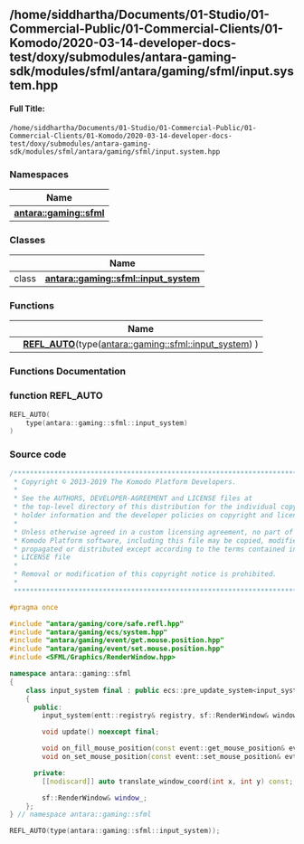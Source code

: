

## /home/siddhartha/Documents/01-Studio/01-Commercial-Public/01-Commercial-Clients/01-Komodo/2020-03-14-developer-docs-test/doxy/submodules/antara-gaming-sdk/modules/sfml/antara/gaming/sfml/input.system.hpp

#### Full Title:
```
/home/siddhartha/Documents/01-Studio/01-Commercial-Public/01-Commercial-Clients/01-Komodo/2020-03-14-developer-docs-test/doxy/submodules/antara-gaming-sdk/modules/sfml/antara/gaming/sfml/input.system.hpp
```







### Namespaces

| Name           |
| -------------- |
| **[antara::gaming::sfml](Namespaces/namespaceantara_1_1gaming_1_1sfml.md)**  |

### Classes

|                | Name           |
| -------------- | -------------- |
| class | **[antara::gaming::sfml::input_system](Classes/classantara_1_1gaming_1_1sfml_1_1input__system.md)**  |


### Functions

|                | Name           |
| -------------- | -------------- |
|  | **[REFL_AUTO](Files/sfml_2antara_2gaming_2sfml_2input_8system_8hpp.md#function-refl_auto)**(type([antara::gaming::sfml::input_system](Classes/classantara_1_1gaming_1_1sfml_1_1input__system.md)) )  |








### Functions Documentation

### function REFL_AUTO

```cpp
REFL_AUTO(
    type(antara::gaming::sfml::input_system) 
)
```

































### Source code

```cpp
/******************************************************************************
 * Copyright © 2013-2019 The Komodo Platform Developers.                      *
 *                                                                            *
 * See the AUTHORS, DEVELOPER-AGREEMENT and LICENSE files at                  *
 * the top-level directory of this distribution for the individual copyright  *
 * holder information and the developer policies on copyright and licensing.  *
 *                                                                            *
 * Unless otherwise agreed in a custom licensing agreement, no part of the    *
 * Komodo Platform software, including this file may be copied, modified,     *
 * propagated or distributed except according to the terms contained in the   *
 * LICENSE file                                                               *
 *                                                                            *
 * Removal or modification of this copyright notice is prohibited.            *
 *                                                                            *
 ******************************************************************************/

#pragma once

#include "antara/gaming/core/safe.refl.hpp"
#include "antara/gaming/ecs/system.hpp"
#include "antara/gaming/event/get.mouse.position.hpp"
#include "antara/gaming/event/set.mouse.position.hpp"
#include <SFML/Graphics/RenderWindow.hpp>

namespace antara::gaming::sfml
{
    class input_system final : public ecs::pre_update_system<input_system>
    {
      public:
        input_system(entt::registry& registry, sf::RenderWindow& window) noexcept;

        void update() noexcept final;

        void on_fill_mouse_position(const event::get_mouse_position& evt) noexcept;
        void on_set_mouse_position(const event::set_mouse_position& evt) noexcept;

      private:
        [[nodiscard]] auto translate_window_coord(int x, int y) const;

        sf::RenderWindow& window_;
    };
} // namespace antara::gaming::sfml

REFL_AUTO(type(antara::gaming::sfml::input_system));
```




